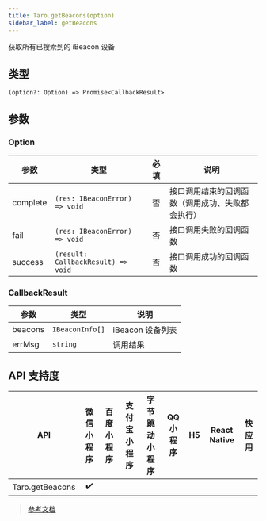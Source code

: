 ```yaml
---
title: Taro.getBeacons(option)
sidebar_label: getBeacons
---
```


获取所有已搜索到的 iBeacon 设备

## 类型

```tsx
(option?: Option) => Promise<CallbackResult>
```

## 参数

### Option

| 参数 | 类型 | 必填 | 说明 |
| --- | --- | :---: | --- |
| complete | `(res: IBeaconError) => void` | 否 | 接口调用结束的回调函数（调用成功、失败都会执行） |
| fail | `(res: IBeaconError) => void` | 否 | 接口调用失败的回调函数 |
| success | `(result: CallbackResult) => void` | 否 | 接口调用成功的回调函数 |

### CallbackResult

| 参数 | 类型 | 说明 |
| --- | --- | --- |
| beacons | `IBeaconInfo[]` | iBeacon 设备列表 |
| errMsg | `string` | 调用结果 |

## API 支持度

| API | 微信小程序 | 百度小程序 | 支付宝小程序 | 字节跳动小程序 | QQ 小程序 | H5 | React Native | 快应用 |
| :---: | :---: | :---: | :---: | :---: | :---: | :---: | :---: | :---: |
| Taro.getBeacons | ✔️ |  |  |  |  |  |  |  |

> [参考文档](https://developers.weixin.qq.com/miniprogram/dev/api/device/ibeacon/wx.getBeacons.html)
